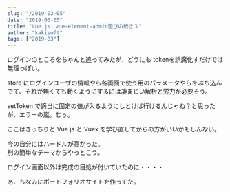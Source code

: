 ```yaml
---
slug: "/2019-03-05"
date: "2019-03-05"
title: "Vue.js：vue-element-admin遊びの続き３"
author: "kakisoft"
tags: ["2019-03"]
---
```

ログインのところをちゃんと追ってみたが、どうにも tokenを誤魔化すだけでは無理っぽい。  

store にログインユーザの情報やら各画面で使う用のパラメータやらをぶち込んでて、それが無くても動くようにするには凄まじい解析と労力が必要そう。  

setToken で適当に固定の値が入るようにしとけば行けるんじゃね？と思ったが、エラーの嵐。むぅ。  

ここはきっちりと Vue.js と Vuex を学び直してからの方がいいかもしんない。  

今の自分にはハードルが高かった。  
別の簡単なテーマからやっとこう。  

ログイン画面以外は完成の目処が付いていたのに・・・・  

あ、ちなみにポートフォリオサイトを作ってた。  

